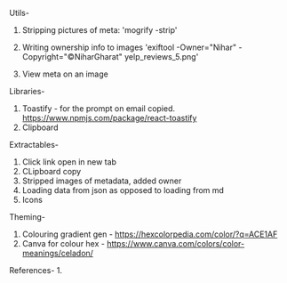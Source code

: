 

Utils-
1. Stripping pictures of meta:
    'mogrify -strip'

2. Writing ownership info to images
    'exiftool -Owner="Nihar" -Copyright="©NiharGharat" yelp_reviews_5.png'

3. View meta on an image

Libraries-
1. Toastify - for the prompt on email copied. https://www.npmjs.com/package/react-toastify
2. Clipboard


Extractables-
1. Click link open in new tab
2. CLipboard copy
3. Stripped images of metadata, added owner
4. Loading data from json as opposed to loading from md
5. Icons

Theming-
1. Colouring gradient gen - https://hexcolorpedia.com/color/?q=ACE1AF
2. Canva for colour hex - https://www.canva.com/colors/color-meanings/celadon/

References-
1. 
